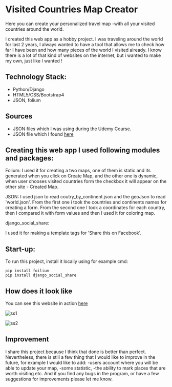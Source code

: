# Visited Countries Map Creator

Here you can create your personalized travel map -with all your visited countries around the world.

I created this web app as a hobby project. I was traveling around the world for last 2 years, I always wanted to have a tool that allows me to check how far I have been and how many pieces of the world I visited already. I know there is a lot of that kind of websites on the internet, but i wanted to make my own, just like I wanted !

## Technology Stack:
-	Python/Django
-	HTML5/CSS/Bootstrap4
-	JSON, folium

## Sources
-	JSON files which I was using during the Udemy Course.  
- JSON file which I found [here](https://github.com/samayo/country-json)

## Creating this web app I used following modules and packages:

Folium:
I used it for creating a two maps, one of them is static and its generated when you click on Create Map, and the other one is dynamic, when user chooses visited countries form the checkbox it will appear on the other site - Created Map.  

JSON:
I used json to read coutry_by_continent.json and the geoJson to read 'world.json'. From the first one i took the countries and continents names for creating a form. 
From the second one I took a coordinates for each country, then I compared it with form values and then I used it for coloring map.

django_social_share:

I used it for making a template tags for 'Share this on Facebook'.


## Start-up:

To run this project, install it locally using for example cmd:

```
pip install foilium
pip install django_social_share

```
## How does it look like

You can see this website in action [here](https://visited-countries-map.herokuapp.com)

![ss1](https://user-images.githubusercontent.com/47001087/52181736-b34ab800-27f5-11e9-9f58-a6a608152ccb.png)


![ss2](https://user-images.githubusercontent.com/47001087/52181760-f442cc80-27f5-11e9-91b8-1e317415a020.png)

## Improvement
I share this project because I think that done is better than perfect.
Nevertheless, there is still a few thing that I would like to improve in the future, for example I would like to add:
-users account where you will be able to update your map,
-some statistic,
-the ability to mark places that are worth visiting etc.
And if you find any bugs in the program, or have a few suggestions for improvements please let me know.
